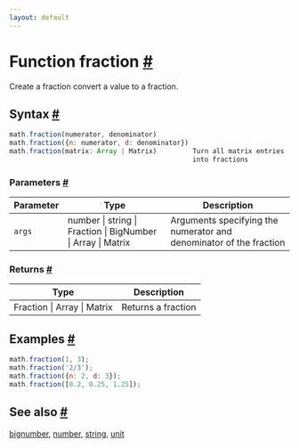 ```yaml
---
layout: default
---
```


<!-- Note: This file is automatically generated from source code comments. Changes made in this file will be overridden. -->

<h1 id="function-fraction">Function fraction <a href="#function-fraction" title="Permalink">#</a></h1>

Create a fraction convert a value to a fraction.


<h2 id="syntax">Syntax <a href="#syntax" title="Permalink">#</a></h2>

```js
math.fraction(numerator, denominator)
math.fraction({n: numerator, d: denominator})
math.fraction(matrix: Array | Matrix)         Turn all matrix entries
                                              into fractions
```

<h3 id="parameters">Parameters <a href="#parameters" title="Permalink">#</a></h3>

Parameter | Type | Description
--------- | ---- | -----------
`args` | number &#124; string &#124; Fraction &#124; BigNumber &#124; Array &#124; Matrix |  Arguments specifying the numerator and denominator of the fraction

<h3 id="returns">Returns <a href="#returns" title="Permalink">#</a></h3>

Type | Description
---- | -----------
Fraction &#124; Array &#124; Matrix | Returns a fraction


<h2 id="examples">Examples <a href="#examples" title="Permalink">#</a></h2>

```js
math.fraction(1, 3);
math.fraction('2/3');
math.fraction({n: 2, d: 3});
math.fraction([0.2, 0.25, 1.25]);
```


<h2 id="see-also">See also <a href="#see-also" title="Permalink">#</a></h2>

[bignumber](bignumber.html),
[number](number.html),
[string](string.html),
[unit](unit.html)
